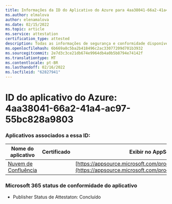 ```yaml
---
title: Informações da ID do Aplicativo do Azure para 4aa38041-66a2-41a4-ac97-55bc828a9803
ms.author: elmalova
author: elenamalova
ms.date: 02/15/2022
ms.topic: article
ms.service: attestation
certification_type: attested
description: Todas as informações de segurança e conformidade disponíveis para 4aa38041-66a2-41a4-ac97-55bc828a9803.
ms.openlocfilehash: 6b669a8c5ba2b418496c2ac33077209d701b3932
ms.sourcegitcommit: 2e7d3c3ce21db674e9964db4a0b5b8794e74142f
ms.translationtype: MT
ms.contentlocale: pt-BR
ms.lasthandoff: 02/16/2022
ms.locfileid: "62827941"
---
```

# <a name="azure-app-id-4aa38041-66a2-41a4-ac97-55bc828a9803"></a>ID do aplicativo do Azure: 4aa38041-66a2-41a4-ac97-55bc828a9803


### <a name="apps-associated-with-this-id"></a>Aplicativos associados a essa ID:
| **Nome do aplicativo** | **Certificado** | **Exibir no AppSource** |
|--------------|---------------|-----------------------|
| [Nuvem de Confluência](https://docs.microsoft.com/microsoft-365-app-certification/forward/WA200003113) |  | [https://appsource.microsoft.com/product/office/WA200003113](https://appsource.microsoft.com/product/office/WA200003113) |

### <a name="microsoft-365-app-compliance-status"></a>Microsoft 365 status de conformidade do aplicativo
- Publisher Status de Attestaton: Concluído
